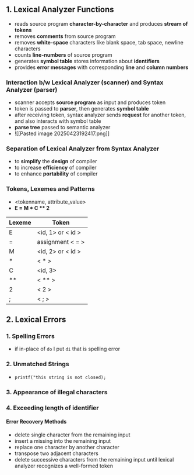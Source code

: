 ## 1. Lexical Analyzer Functions
- reads source program **character-by-character** and produces **stream of tokens**
- removes **comments** from source program 
- removes **white-space** characters like blank space, tab space, newline characters
- counts **line-numbers** of source program
- generates **symbol table** stores information about **identifiers** 
- provides **error messages** with corresponding **line** and **column numbers** 

### Interaction b/w Lexical Analyzer (scanner) and Syntax Analyzer (parser)
- scanner accepts **source program** as input and produces token
- token is passed to **parser**, then generates **symbol table**  
- after receiving token, syntax analyzer sends **request** for another token, and also interacts with symbol table 
- **parse tree** passed to semantic analyzer
- ![[Pasted image 20250423192417.png]]

### Separation of Lexical Analyzer from Syntax Analyzer
- to **simplify** the **design** of compiler
- to increase **efficiency** of compiler
- to enhance **portability** of compiler

### Tokens, Lexemes and Patterns
- <tokenname, attribute_value> 
- **E = M * C ** 2**

| Lexeme | Token             |
| ------ | ----------------- |
| E      | <id, 1> or < id > |
| =      | assignment < = >  |
| M      | <id, 2> or < id > |
| *      | < * >             |
| C      | <id, 3>           |
| **     | < ** >            |
| 2      | < 2 >             |
| ;      | < ; >             |
## 2. Lexical Errors

### 1. Spelling Errors
- if in-place of ```do``` I put ```di``` that is spelling error
### 2. Unmatched Strings
- ```printf("this string is not closed);```
### 3. Appearance of illegal characters

### 4. Exceeding length of identifier

#### Error Recovery Methods
- delete single character from the remaining input
- insert a missing into the remaining input
- replace one character by another character
- transpose two adjacent characters
- delete successive characters from the remaining input until lexical analyzer recognizes a well-formed token
